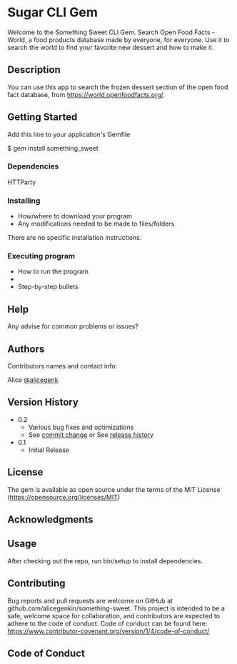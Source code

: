# Sugar CLI Gem 

Welcome to the Something Sweet CLI Gem. Search Open Food Facts - World, a food products database made by everyone, for everyone. Use it to search the world to find your favorite new dessert and how to make it. 

## Description

You can use this app to search the frozen dessert section of the open food fact database, from https://world.openfoodfacts.org/. 

## Getting Started

Add this line to your application's Gemfile

$ gem install something_sweet


### Dependencies

HTTParty

### Installing

* How/where to download your program
* Any modifications needed to be made to files/folders

There are no specific installation instructions. 

### Executing program

* How to run the program
*
* Step-by-step bullets

## Help

Any advise for common problems or issues? 

## Authors

Contributors names and contact info:

Alice
[@alicegenk](https://twitter.com/alicegenk)

## Version History

* 0.2
    * Various bug fixes and optimizations
    * See [commit change]() or See [release history]()
* 0.1
    * Initial Release

## License

The gem is available as open source under the terms of the MIT License (https://opensource.org/licenses/MIT)

## Acknowledgments

## Usage

After checking out the repo, run bin/setup to install dependencies. 

## Contributing

Bug reports and pull requests are welcome on GitHub at github.com/alicegenkin/something-sweet. This project is intended to be a safe, welcome space for collaboration, and contributors are expected to adhere to the code of conduct. Code of conduct can be found here: https://www.contributor-covenant.org/version/1/4/code-of-conduct/

## Code of Conduct

